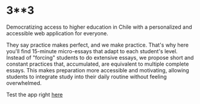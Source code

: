# 3\*\*3

Democratizing access to higher education in Chile with a personalized and accessible web application for everyone.

They say practice makes perfect, and we make practice. That's why here you'll find 15-minute micro-essays that adapt to each student's level. Instead of "forcing" students to do extensive essays, we propose short and constant practices that, accumulated, are equivalent to multiple complete essays. This makes preparation more accessible and motivating, allowing students to integrate study into their daily routine without feeling overwhelmed.

Test the app right [here](https://hack-platanus-g27.vercel.app/)
